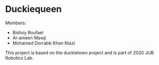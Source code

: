 # Duckiequeen
Members:
- Bishoy Roufael
- Al-ameen Mawji
- Mohamed Dorrabb Khan Niazi

This project is based on the duckietown project and is part of 2020 JUB
Robotics Lab. 
